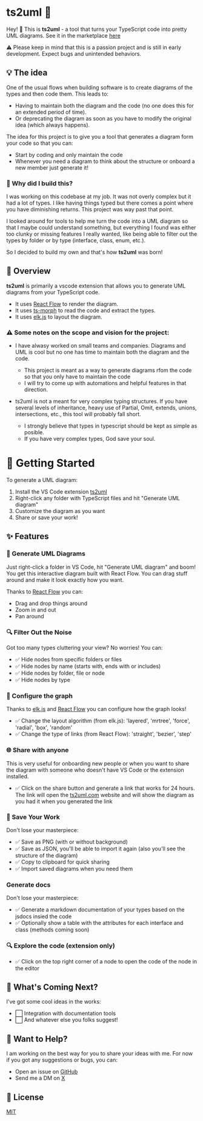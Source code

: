 # ts2uml 🎨

Hey! 👋 This is **ts2uml** - a tool that turns your TypeScript code into pretty UML diagrams. 
See it in the marketplace [here](https://marketplace.visualstudio.com/items?itemName=jvilarrasa.ts2uml)

⚠️ Please keep in mind that this is a passion project and is still in early development. Expect bugs and unintended behaviors.

## 💡 The idea

One of the usual flows when building software is to create diagrams of the types and then code them. This leads to:
- Having to maintain both the diagram and the code (no one does this for an extended period of time).
- Or deprecating the diagram as soon as you have to modify the original idea (which always happens).

The idea for this project is to give you a tool that generates a diagram form your code so that you can:
- Start by coding and only maintain the code
- Whenever you need a diagram to think about the structure or onboard a new member just generate it!

### 🤔 Why did I build this?

I was working on this codebase at my job. It was not overly complex but it had a lot of types. I like having things typed but there comes a point where you have diminishing returns. This project was way past that point.

I looked around for tools to help me turn the code into a UML diagram so that I maybe could understand something, but everything I found was either too clunky or missing features I really wanted, like being able to filter out the types by folder or by type (interface, class, enum, etc.). 

So I decided to build my own and that's how **ts2uml** was born! 

## 📖 Overview

**ts2uml** is primarily a vscode extension that allows you to generate UML diagrams from your TypeScript code.
- It uses [React Flow](https://reactflow.dev/) to render the diagram.
- It uses [ts-morph](https://ts-morph.com/) to read the code and extract the types.
- It uses [elk.js](https://github.com/kieler/elkjs) to layout the diagram.

### ⚠️ Some notes on the scope and vision for the project:
- I have alwasy worked on small teams and companies. Diagrams and UML is cool but no one has time to maintain both the diagram and the code.
  - This project is meant as a way to generate diagrams rfom the code so that you only have to maintain the code
  - I will try to come up with automations and helpful features in that direction.

- ts2uml is not a meant for very complex typing structures. If you have several levels of inheritance, heavy use of Partial, Omit, extends, unions, intersections, etc., this tool will probably fall short.
  - I strongly believe that types in typescript should be kept as simple as posible.
  - If you have very complex types, God save your soul.

# 🚀 Getting Started
To generate a UML diagram:
1. Install the VS Code extension [ts2uml](https://marketplace.visualstudio.com/items?itemName=jvilarrasa.ts2uml)
2. Right-click any folder with TypeScript files and hit "Generate UML diagram"
3. Customize the diagram as you want
4. Share or save your work!

## ✨ Features

### 🎯 Generate UML Diagrams
Just right-click a folder in VS Code, hit "Generate UML diagram" and boom! You get this interactive diagram built with React Flow. You can drag stuff around and make it look exactly how you want.

Thanks to [React Flow](https://reactflow.dev/) you can:
  - Drag and drop things around
  - Zoom in and out
  - Pan around

### 🔍 Filter Out the Noise
Got too many types cluttering your view? No worries! You can:
- ✅ Hide nodes from specific folders or files
- ✅ Hide nodes by name (starts with, ends with or includes)
- ✅ Hide nodes by folder, file or node
- ✅ Hide nodes by type

### 🎨 Configure the graph
Thanks to [elk.js](https://github.com/kieler/elkjs) and [React Flow](https://reactflow.dev/) you can configure how the graph looks!
- ✅ Change the layout algorithm (from elk.js): 'layered', 'mrtree', 'force', 'radial', 'box', 'random'
- ✅ Change the type of links (from React Flow): 'straight', 'bezier', 'step'

### 🌐 Share with anyone
This is very useful for onboarding new people or when you want to share the diagram with someone who doesn't have VS Code or the extension installed.
- ✅ Click on the share button and generate a link that works for 24 hours. The link will open the [ts2uml.com](https://ts2uml.com) website and will show the diagram as you had it when you generated the link

### 💾 Save Your Work
Don't lose your masterpiece:
- ✅ Save as PNG (with or without background)
- ✅ Save as JSON, you'll be able to import it again (also you'll see the structure of the diagram)
- ✅ Copy to clipboard for quick sharing
- ✅ Import saved diagrams when you need them

###  Generate docs
Don't lose your masterpiece:
- ✅ Generate a markdown documentation of your types based on the jsdocs insied the code
- ✅ Optionally show a table with the attributes for each interface and class (methods coming soon)

### 🔍 Explore the code (extension only)
- ✅ Click on the top right corner of a node to open the code of the node in the editor

## 👀 What's Coming Next?
I've got some cool ideas in the works:
- ⬜ Integration with documentation tools
- ⬜ And whatever else you folks suggest!

## 🤝 Want to Help?

I am working on the best way for you to share your ideas with me.
For now if you got any suggestions or bugs, you can:
- Open an issue on [GitHub](https://github.com/joanvilarrasa/ts2uml/issues)
- Send me a DM on [X](https://x.com/joan_vilarrasa)

## 📝 License

[MIT](LICENSE)